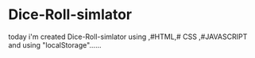 # Dice-Roll-simlator
today i'm  created Dice-Roll-simlator using ,#HTML,# CSS ,#JAVASCRIPT and  using "localStorage"......

